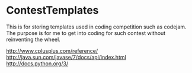 ContestTemplates
================

This is for storing templates used in coding competition such as codejam. The purpose is for me to get into coding for such contest without reinventing the wheel.

http://www.cplusplus.com/reference/  
http://java.sun.com/javase/7/docs/api/index.html  
http://docs.python.org/3/  
